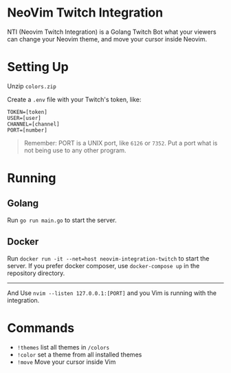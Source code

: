 # NeoVim Twitch Integration

NTI (Neovim Twitch Integration) is a Golang Twitch Bot what your viewers can change your Neovim theme, and move your cursor inside Neovim.

# Setting Up

Unzip `colors.zip`

Create a `.env` file with your Twitch's token, like:

```
TOKEN=[token]
USER=[user]
CHANNEL=[channel]
PORT=[number]
```

> Remember: PORT is a UNIX port, like `6126` or `7352`. Put a port what is not being use to any other program.

# Running

## Golang

Run `go run main.go` to start the server.

## Docker

Run `docker run -it --net=host neovim-integration-twitch` to start the server. If you prefer docker composer, use `docker-compose up` in the repository directory.

---

And Use `nvim --listen 127.0.0.1:[PORT]` and you Vim is running with the integration.

# Commands

- `!themes` list all themes in `/colors`
- `!color` set a theme from all installed themes
- `!move` Move your cursor inside Vim
